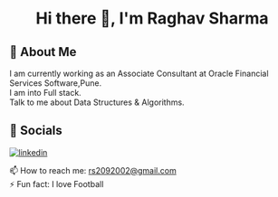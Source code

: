 <h1 align="center"> Hi there 👋, I'm Raghav Sharma </h1>


## 🚀 About Me
I am currently working as an Associate Consultant at Oracle Financial Services Software,Pune. <br>
I am into Full stack. <br>
Talk to me about Data Structures & Algorithms. <br>


## 🔗 Socials
[![linkedin](https://img.shields.io/badge/linkedin-0A66C2?style=for-the-badge&logo=linkedin&logoColor=white)](https://www.linkedin.com/in/raghav-sharma-445249232)



📫 How to reach me: rs2092002@gmail.com <br>
⚡ Fun fact: I love Football 

